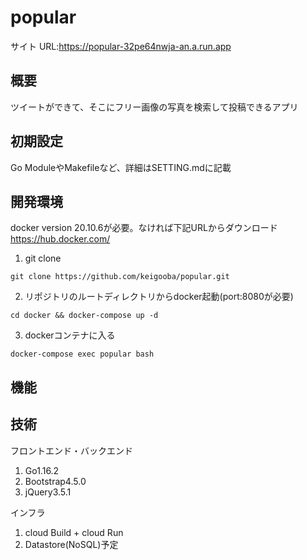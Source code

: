 # popular

サイト URL:https://popular-32pe64nwja-an.a.run.app

## 概要

ツイートができて、そこにフリー画像の写真を検索して投稿できるアプリ

## 初期設定

<p>Go ModuleやMakefileなど、詳細はSETTING.mdに記載</p>

## 開発環境
docker version 20.10.6が必要。なければ下記URLからダウンロード
https://hub.docker.com/

1. git clone
```
git clone https://github.com/keigooba/popular.git
```
2. リポジトリのルートディレクトリからdocker起動(port:8080が必要)
```
cd docker && docker-compose up -d
```
3. dockerコンテナに入る
```
docker-compose exec popular bash
```

## 機能

## 技術

フロントエンド・バックエンド
1. Go1.16.2
2. Bootstrap4.5.0
3. jQuery3.5.1

インフラ
1. cloud Build + cloud Run
2. Datastore(NoSQL)予定
